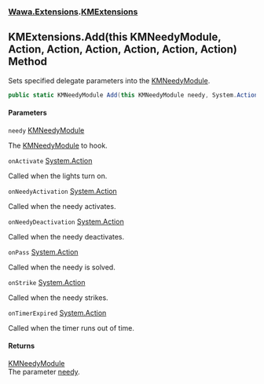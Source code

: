### [Wawa.Extensions](Wawa.Extensions.md 'Wawa.Extensions').[KMExtensions](KMExtensions.md 'Wawa.Extensions.KMExtensions')

## KMExtensions.Add(this KMNeedyModule, Action, Action, Action, Action, Action, Action) Method

Sets specified delegate parameters into the [KMNeedyModule](https://docs.microsoft.com/en-us/dotnet/api/KMNeedyModule 'KMNeedyModule').

```csharp
public static KMNeedyModule Add(this KMNeedyModule needy, System.Action onActivate=null, System.Action onNeedyActivation=null, System.Action onNeedyDeactivation=null, System.Action onPass=null, System.Action onStrike=null, System.Action onTimerExpired=null);
```
#### Parameters

<a name='Wawa.Extensions.KMExtensions.Add(thisKMNeedyModule,System.Action,System.Action,System.Action,System.Action,System.Action,System.Action).needy'></a>

`needy` [KMNeedyModule](https://docs.microsoft.com/en-us/dotnet/api/KMNeedyModule 'KMNeedyModule')

The [KMNeedyModule](https://docs.microsoft.com/en-us/dotnet/api/KMNeedyModule 'KMNeedyModule') to hook.

<a name='Wawa.Extensions.KMExtensions.Add(thisKMNeedyModule,System.Action,System.Action,System.Action,System.Action,System.Action,System.Action).onActivate'></a>

`onActivate` [System.Action](https://docs.microsoft.com/en-us/dotnet/api/System.Action 'System.Action')

Called when the lights turn on.

<a name='Wawa.Extensions.KMExtensions.Add(thisKMNeedyModule,System.Action,System.Action,System.Action,System.Action,System.Action,System.Action).onNeedyActivation'></a>

`onNeedyActivation` [System.Action](https://docs.microsoft.com/en-us/dotnet/api/System.Action 'System.Action')

Called when the needy activates.

<a name='Wawa.Extensions.KMExtensions.Add(thisKMNeedyModule,System.Action,System.Action,System.Action,System.Action,System.Action,System.Action).onNeedyDeactivation'></a>

`onNeedyDeactivation` [System.Action](https://docs.microsoft.com/en-us/dotnet/api/System.Action 'System.Action')

Called when the needy deactivates.

<a name='Wawa.Extensions.KMExtensions.Add(thisKMNeedyModule,System.Action,System.Action,System.Action,System.Action,System.Action,System.Action).onPass'></a>

`onPass` [System.Action](https://docs.microsoft.com/en-us/dotnet/api/System.Action 'System.Action')

Called when the needy is solved.

<a name='Wawa.Extensions.KMExtensions.Add(thisKMNeedyModule,System.Action,System.Action,System.Action,System.Action,System.Action,System.Action).onStrike'></a>

`onStrike` [System.Action](https://docs.microsoft.com/en-us/dotnet/api/System.Action 'System.Action')

Called when the needy strikes.

<a name='Wawa.Extensions.KMExtensions.Add(thisKMNeedyModule,System.Action,System.Action,System.Action,System.Action,System.Action,System.Action).onTimerExpired'></a>

`onTimerExpired` [System.Action](https://docs.microsoft.com/en-us/dotnet/api/System.Action 'System.Action')

Called when the timer runs out of time.

#### Returns
[KMNeedyModule](https://docs.microsoft.com/en-us/dotnet/api/KMNeedyModule 'KMNeedyModule')  
The parameter [needy](KMExtensions.Add.Jis6z2iN1Ih43fS5mUpiwg.md#Wawa.Extensions.KMExtensions.Add(thisKMNeedyModule,System.Action,System.Action,System.Action,System.Action,System.Action,System.Action).needy 'Wawa.Extensions.KMExtensions.Add(this KMNeedyModule, System.Action, System.Action, System.Action, System.Action, System.Action, System.Action).needy').